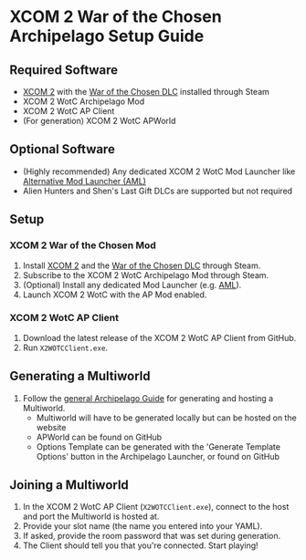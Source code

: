 # XCOM 2 War of the Chosen Archipelago Setup Guide

## Required Software

- [XCOM 2](https://store.steampowered.com/app/268500/XCOM_2/) with the
[War of the Chosen DLC](https://store.steampowered.com/app/593380/XCOM_2_War_of_the_Chosen/) installed through Steam
- XCOM 2 WotC Archipelago Mod
- XCOM 2 WotC AP Client
- (For generation) XCOM 2 WotC APWorld

## Optional Software

- (Highly recommended) Any dedicated XCOM 2 WotC Mod Launcher like [Alternative Mod Launcher (AML)](https://github.com/X2CommunityCore/xcom2-launcher)
- Alien Hunters and Shen's Last Gift DLCs are supported but not required

## Setup

### XCOM 2 War of the Chosen Mod

1. Install [XCOM 2](https://store.steampowered.com/app/268500/XCOM_2/) and the
[War of the Chosen DLC](https://store.steampowered.com/app/593380/XCOM_2_War_of_the_Chosen/) through Steam.
2. Subscribe to the XCOM 2 WotC Archipelago Mod through Steam.
3. (Optional) Install any dedicated Mod Launcher (e.g. [AML](https://github.com/X2CommunityCore/xcom2-launcher)).
4. Launch XCOM 2 WotC with the AP Mod enabled.

### XCOM 2 WotC AP Client

1. Download the latest release of the XCOM 2 WotC AP Client from GitHub.
2. Run `X2WOTCClient.exe`.

## Generating a Multiworld

1. Follow the [general Archipelago Guide](https://archipelago.gg/tutorial/Archipelago/setup/en) for generating and hosting a Multiworld.
    - Multiworld will have to be generated locally but can be hosted on the website
    - APWorld can be found on GitHub
    - Options Template can be generated with the 'Generate Template Options' button in the Archipelago Launcher,
    or found on GitHub

## Joining a Multiworld

1. In the XCOM 2 WotC AP Client (`X2WOTCClient.exe`), connect to the host and port the Multiworld is hosted at.
2. Provide your slot name (the name you entered into your YAML).
3. If asked, provide the room password that was set during generation.
4. The Client should tell you that you're connected. Start playing!